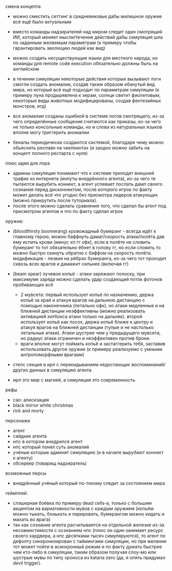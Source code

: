 смена концепта
- можно сместить сеттинг в средневековье дабы милишное оружие всё ещё было актуальным
- вместо команды надзирателей над миром следит один смотрящий ИИ, который меняет мысли/течение действий дабы симуляция шла по заданным желаемым параметрам (к примеру чтобы гарантировать эволюцию людей как вид)
- можно создать несуществующие языки для местного народа, но команды для remote code execution обязательно должны быть на английском
- в течении симуляции некоторые действия которые вызывают логи смогли создать аномалии, создав таким образом ебанутый вид мира, но который всё ещё подходит по параметрам симуляции (к примеру луна продырявлена к херам, солнце светит фиолетовым, некоторые виды животных модифицированы, создав фентезийных монстров, итд)
- все аномалии созданы ошибкой в системе логов смотрящего, из-за чего определённые сообщения считаются как приказы, из-за чего не только консольные команды, но и слова из натуральных языков вполне могу триггерить аномалии

- бекапы периодически создаются системой, благодаря чему можно обьяснить респавн на чекпоинтах (и заодно можно забить на концепт полного рестарта с нуля)

плюс идеи для лора
- админы симуляции понимают что к системе приходит внешний трафик из интернета (инпуты внедрённого агента), из-за чего те пытаются вырубить коннект, а агент успевает послать дамп своего сознания перед дисконнектом, после которого игрок по факту может делать всё что угодно без присмотра лидеров атакующих (можно прикрутить после туториала).
- после этого можно сделать сравнение того, что сделал бы агент под присмотром агентов и что по факту сделал игрок

оружие:
- (bloodthirsty boomerang) кровожадный бумеранг - всегда идёт к главному герою, можно баффнуть дамаг/скорость атаки/полёта дав ему испить крови (минус хп гг офк), если в полёте не словить бумеранг то тот обязательно ёбнет в голову гг, но если словить то можно быстро скинуть обратно с баффом на скорость полёта. модификация - лезвия на рёбрах бумеранга, из-за чего тот проходит сквозь всех врагов и дамажит сильнее (включая гг)
- (beam spear) лучевое копьё - атаки заряжают полоску, при максимуме заряда можно сделать удар создающий поток фотонов пробивающих всё
    - 2 мувсета: первый использует копьё по назначению, держа копьё за край и атакуя врагов на дальнюю дистанцию с помощью наконечника (летально офк), но атаки медленные и на ближней дистанции неэффективны (можно реализовать активацией хитбокса атаки только на дальняк). второй использует копьё как посох, держа копьё ближе к центру и атакуя врагов на ближней дистанции (тупые и не настолько летальные атаки). Атаки шустрее чем у предыдущего мувсета, но радиус атаки ограничен и неэффективен против брони. 
    - враги вполне могут поймать копьё и застаггерить тебя, заставив использовать другое оружие (к примеру реализуемо с умными антропоморфными врагами)

- стелс секция в ирл с перекидыванием недостающих воспоминаний/других данных в симуляцию агента

- ирл это мир с магией, а симуляция это современность


рефы
- сао: алисизация
- black mirror white christmas
- rick and morty


персонажи
- агент
- сайдкик агента
- нпс в котором внедрился агент
- нпс который понял суть аномалий
- учёные которые админят симуляцию (и в начале вырубают коннект к агенту)
- обсервер (товарищ надзиратель)

возможные персы
- внедрённый учёный который по-тихому следит за состоянием мира

геймплей:
- слэшерная боёвка по примеру dead cells-а, только с большим акцентом на вариативности мувов с каждым оружием (копьём можно тыкать, бонькать и парировать, бумерангом можно кидать и махать во врага)
- так как сознание агента расчитывается на отдельной железке из-за несовместимости с осзнанием нпс (плюс он один занимает ресурс своего хардвера, а нпс десятками тысяч симуляруются), то агент по дефолту синхронизирован с таймингами симуляции, но при желании тот может пойти в асинхронный режим и по факту думать быстрее чем кто-либо в симуляции, таким образом получая слоу-мо или шустрые мувы по типу хроноса из katana zero (да, я опять придумал devil trigger).